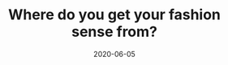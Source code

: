---
title: "Where do you get your fashion sense from?"
date: '2020-06-05'
videoUrl: 'https://www.youtube.com/watch?v=CiQ94WUiFMw'
answerDuration: 190
continue: 'best-friends'
---